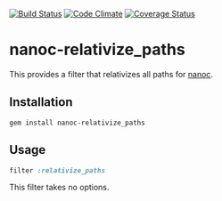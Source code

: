 [![Build Status](https://travis-ci.org/nanoc/nanoc-relativize_paths.png)](https://travis-ci.org/nanoc/nanoc-relativize_paths)
[![Code Climate](https://codeclimate.com/github/nanoc/nanoc-relativize_paths.png)](https://codeclimate.com/github/nanoc/nanoc-relativize_paths)
[![Coverage Status](https://coveralls.io/repos/nanoc/nanoc-relativize_paths/badge.png?branch=master)](https://coveralls.io/r/nanoc/nanoc-relativize_paths)

# nanoc-relativize_paths

This provides a filter that relativizes all paths for [nanoc](http://nanoc.ws).

## Installation

`gem install nanoc-relativize_paths`

## Usage

```ruby
filter :relativize_paths
```

This filter takes no options.
